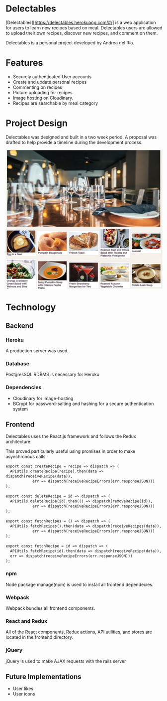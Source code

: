 # Delectables

[Delectables][https://delectables.herokuapp.com/#/] is a web application for users to learn new recipes based on meal. Delectables users are allowed to upload their own recipes, discover new recipes, and comment on them.

Delectables is a personal project developed by Andrea del Rio.

# Features
  * Securely authenticated User accounts
  * Create and update personal recipes
  * Commenting on recipes
  * Picture uploading for recipes
  * Image hosting on Cloudinary.
  * Recipes are searchable by meal category

# Project Design
Delectables was designed and built in a two week period.
A proposal was drafted to help provide a timeline during the development process.

![index page](/docs/delectables_index_screenshot.jpg?raw=true "Home Page")

# Technology
## Backend
### Heroku
A production server was used.

### Database
PostgresSQL RDBMS is necessary for Heroku

### Dependencies
  * Cloudinary for image-hosting
  * BCrypt for password-salting and hashing for a secure authentication system

## Frontend
Delectables uses the React.js framework and follows the Redux architecture.

This proved particularly useful using promises in order to make asynchronous calls.
```
export const createRecipe = recipe => dispatch => (
  APIUtils.createRecipe(recipe).then(data => dispatch(receiveRecipe(data)),
            err => dispatch(receiveRecipeErrors(err.responseJSON)))
);

export const deleteRecipe = id => dispatch => (
  APIUtils.deleteRecipe(id).then(() => dispatch(removeRecipe(id)),
            err => dispatch(receiveRecipeErrors(err.responseJSON)))
);

export const fetchRecipes = () => dispatch => (
  APIUtils.fetchRecipes().then(data => dispatch(receiveRecipes(data)),
            err => dispatch(receiveRecipeErrors(err.responseJSON)))
);

export const fetchRecipe = id => dispatch => (
  APIUtils.fetchRecipe(id).then(data => dispatch(receiveRecipe(data)),
  err => dispatch(receiveRecipeErrors(err.responseJSON)))
);
```

### npm
Node package manage(npm) is used to install all frontend dependecies.

### Webpack
Webpack bundles all frontend components.

### React and Redux
All of the React components, Redux actions, API utilities, and stores are located in the frontend directory.

### jQuery
jQuery is used to make AJAX requests with the rails server

## Future Implementations
  * User likes
  * User icons

